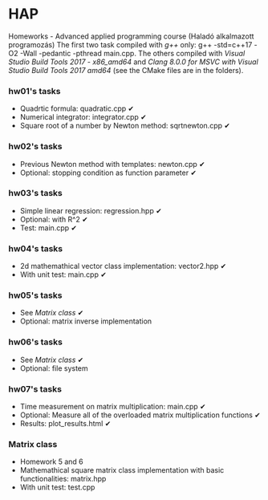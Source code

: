 ﻿# HAP
Homeworks - Advanced applied programming course (Haladó alkalmazott programozás)
The first two task compiled with *g++* only: g++ -std=c++17 -O2 -Wall -pedantic -pthread main.cpp. The others compiled with *Visual Studio Build Tools 2017 - x86_amd64* and *Clang 8.0.0 for MSVC with Visual Studio Build Tools 2017 amd64* (see the CMake files are in the folders).

### hw01's tasks 

- Quadrtic formula: quadratic.cpp ✔
- Numerical integrator: integrator.cpp ✔
- Square root of a number by Newton method: sqrtnewton.cpp ✔

### hw02's tasks 

- Previous Newton method with templates: newton.cpp ✔
- Optional: stopping condition as function parameter ✔ 

### hw03's tasks 

- Simple linear regression: regression.hpp ✔
- Optional: with R^2 ✔
- Test: main.cpp ✔ 

### hw04's tasks

- 2d mathemathical vector class implementation: vector2.hpp ✔
- With unit test: main.cpp  ✔

### hw05's tasks

- See *Matrix class* ✔
- Optional: matrix inverse implementation

### hw06's tasks

- See *Matrix class* ✔
- Optional: file system

### hw07's tasks

- Time measurement on matrix multiplication: main.cpp ✔
- Optional: Measure all of the overloaded matrix multiplication functions ✔
- Results: plot_results.html ✔

### Matrix class

- Homework 5 and 6
- Mathemathical square matrix class implementation with basic functionalities: matrix.hpp
- With unit test: test.cpp





